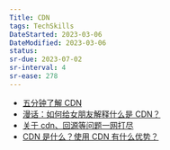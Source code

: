 ```yaml
---
Title: CDN
tags: TechSkills
DateStarted: 2023-03-06 
DateModified: 2023-03-06 
status:
sr-due: 2023-07-02
sr-interval: 4
sr-ease: 278
---
```


- [五分钟了解 CDN](https://juejin.cn/post/6844903605888090125 "https://juejin.cn/post/6844903605888090125")
- [漫话：如何给女朋友解释什么是 CDN？](https://juejin.cn/post/6844903906296725518 "https://juejin.cn/post/6844903906296725518")
- [关于 cdn、回源等问题一网打尽](https://juejin.cn/post/6844903604596244493 "https://juejin.cn/post/6844903604596244493")
- [CDN 是什么？使用 CDN 有什么优势？](https://link.juejin.cn/?target=https%3A%2F%2Fwww.zhihu.com%2Fquestion%2F36514327%3Frf%3D37353035 "https://www.zhihu.com/question/36514327?rf=37353035")
